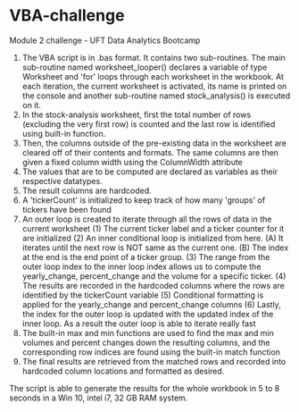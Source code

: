 # VBA-challenge
Module 2 challenge - UFT Data Analytics Bootcamp
1. The VBA script is in .bas format. It contains two sub-routines. The main sub-routine named worksheet_looper() declares a variable of type Worksheet and 'for' loops through each worksheet in the workbook. At each iteration, the current worksheet is activated, its name is printed on the console and another sub-routine named stock_analysis() is executed on it.
2. In the stock-analysis worksheet, first the total number of rows (excluding the very first row) is counted and the last row is identified using built-in function.
3. Then, the columns outside of the pre-existing data in the worksheet are cleared off of their contents and formats. The same columns are then given a fixed column width using the ColumnWidth attribute
4. The values that are to be computed are declared as variables as their respective datatypes.
5. The result columns are hardcoded.
6. A 'tickerCount' is initialized to keep track of how many 'groups' of tickers have been found
7. An outer loop is created to iterate through all the rows of data in the current worksheet
    (1) The current ticker label and a ticker counter for it are initialized 
    (2) An inner conditional loop is initialized from here. 
            (A) It iterates until the next row is NOT same as the current one. 
            (B) The index at the end is the end point of a ticker group.
    (3) The range from the outer loop index to the inner loop index allows us to compute the yearly_change, percent_change and the volume for a specific ticker.
    (4) The results are recorded in the hardcoded columns where the rows are identified by the tickerCount variable
    (5) Conditional formatting is applied for the yearly_change and percent_change columns
    (6) Lastly, the index for the outer loop is updated with the updated index of the inner loop. As a result the outer loop is able to iterate really fast
8. The built-in max and min functions are used to find the max and min volumes and percent changes down the resulting columns, and the corresponding row indices are found using the built-in match function
9. The final results are retrieved from the matched rows and recorded into hardcoded column locations and formatted as desired.

The script is able to generate the results for the whole workbook in 5 to 8 seconds in a Win 10, intel i7, 32 GB RAM system.
